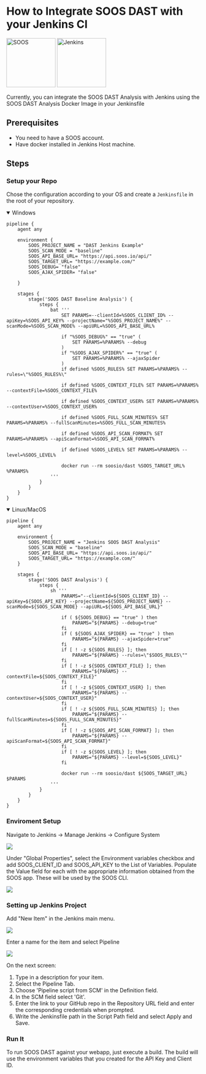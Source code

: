 
# How to Integrate SOOS DAST with your Jenkins CI

<img src="../assets/img/SOOS-Icon.png" alt="SOOS" width="128" height="128">
<img src="../assets/img/jenkins.png" alt="Jenkins" width="128" height="128">

Currently, you can integrate the SOOS DAST Analysis with Jenkins using the SOOS DAST Analysis Docker Image in your Jenkinsfile
## Prerequisites

- You need to have a SOOS account.
- Have docker installed in Jenkins Host machine.
## Steps

### **Setup your Repo**

Chose the configuration according to your OS and create a `Jenkinsfile` in the root of your repository.
<details open>
<summary> Windows </summary>

```
pipeline {
    agent any

    environment {
        SOOS_PROJECT_NAME = "DAST Jenkins Example"
        SOOS_SCAN_MODE = "baseline"
        SOOS_API_BASE_URL= "https://api.soos.io/api/"
        SOOS_TARGET_URL= "https://example.com/"
        SOOS_DEBUG= "false"
        SOOS_AJAX_SPIDER= "false"
       
    }

    stages {
        stage('SOOS DAST Baseline Analysis') {
            steps {
                bat '''
                    SET PARAMS=--clientId=%SOOS_CLIENT_ID% --apiKey=%SOOS_API_KEY% --projectName="%SOOS_PROJECT_NAME%" --scanMode=%SOOS_SCAN_MODE% --apiURL=%SOOS_API_BASE_URL%
                    
                    if "%SOOS_DEBUG%" == "true" ( 
                        SET PARAMS=%PARAMS% --debug
                    )
                    if "%SOOS_AJAX_SPIDER%" == "true" (
                        SET PARAMS=%PARAMS% --ajaxSpider
                    )
                    if defined %SOOS_RULES% SET PARAMS=%PARAMS% --rules=\"%SOOS_RULES%\"

                    if defined %SOOS_CONTEXT_FILE% SET PARAMS=%PARAMS% --contextFile=%SOOS_CONTEXT_FILE%

                    if defined %SOOS_CONTEXT_USER% SET PARAMS=%PARAMS% --contextUser=%SOOS_CONTEXT_USER%

                    if defined %SOOS_FULL_SCAN_MINUTES% SET PARAMS=%PARAMS% --fullScanMinutes=%SOOS_FULL_SCAN_MINUTES%

                    if defined %SOOS_API_SCAN_FORMAT% SET PARAMS=%PARAMS% --apiScanFormat=%SOOS_API_SCAN_FORMAT%

                    if defined %SOOS_LEVEL% SET PARAMS=%PARAMS% --level=%SOOS_LEVEL%
                                        
                    docker run --rm soosio/dast %SOOS_TARGET_URL% %PARAMS%
                '''
            }
        }
    }
}
```
</details>

<details open>
<summary>Linux/MacOS</summary>

```
pipeline {
    agent any

    environment {
        SOOS_PROJECT_NAME = "Jenkins SOOS DAST Analysis"
        SOOS_SCAN_MODE = "baseline"
        SOOS_API_BASE_URL= "https://api.soos.io/api/"
        SOOS_TARGET_URL= "https://example.com/"
    }

    stages {
        stage('SOOS DAST Analysis') {
            steps {
                sh '''
                    PARAMS="--clientId=${SOOS_CLIENT_ID} --apiKey=${SOOS_API_KEY} --projectName=${SOOS_PROJECT_NAME} --scanMode=${SOOS_SCAN_MODE} --apiURL=${SOOS_API_BASE_URL}"
                    
                    if ( ${SOOS_DEBUG} == "true" ) then
                        PARAMS="${PARAMS} --debug=true"
                    fi
                    if ( ${SOOS_AJAX_SPIDER} == "true" ) then
                        PARAMS="${PARAMS} --ajaxSpider=true"
                    fi
                    if [ ! -z ${SOOS_RULES} ]; then
                        PARAMS="${PARAMS} --rules=\"$SOOS_RULES\""
                    fi
                    if [ ! -z ${SOOS_CONTEXT_FILE} ]; then
                        PARAMS="${PARAMS} --contextFile=${SOOS_CONTEXT_FILE}"
                    fi
                    if [ ! -z ${SOOS_CONTEXT_USER} ]; then
                        PARAMS="${PARAMS} --contextUser=${SOOS_CONTEXT_USER}"
                    fi
                    if [ ! -z ${SOOS_FULL_SCAN_MINUTES} ]; then
                        PARAMS="${PARAMS} --fullScanMinutes=${SOOS_FULL_SCAN_MINUTES}"
                    fi
                    if [ ! -z ${SOOS_API_SCAN_FORMAT} ]; then
                        PARAMS="${PARAMS} --apiScanFormat=${SOOS_API_SCAN_FORMAT}"
                    fi
                    if [ ! -z ${SOOS_LEVEL} ]; then
                        PARAMS="${PARAMS} --level=${SOOS_LEVEL}"
                    fi
   
                    docker run --rm soosio/dast ${SOOS_TARGET_URL} $PARAMS 
                '''
            }
        }
    }
}
```
</details>

### **Enviroment Setup**

Navigate to Jenkins -> Manage Jenkins -> Configure System

<img src="../assets/img/jenkins-setup.png">

Under "Global Properties", select the Environment variables checkbox and add SOOS_CLIENT_ID and SOOS_API_KEY to the List of Variables.  Populate the Value field for each with the appropriate information obtained from the SOOS app. These will be used by the SOOS CLI. 

<img src="../assets/img/jenkins-envs.png">

### **Setting up Jenkins Project**

Add "New Item" in the Jenkins main menu.

<img src="../assets/img/jenkins-new-item.png">

Enter a name for the item and select Pipeline

<img src="../assets/img/jenkins-project-config.png">


On the next screen:
1. Type in a description for your item.
2. Select the Pipeline Tab.
3. Choose 'Pipeline script from SCM' in the Definition field.
4. In the SCM field select 'Git'.
5. Enter the link to your GitHub repo in the Repository URL field and enter the corresponding credentials when prompted.
6. Write the Jenkinsfile path in the Script Path field and select Apply and Save.

### **Run It**
To run SOOS DAST against your webapp, just execute a build. The build will use the environment variables that you created for the API Key and Client ID.
